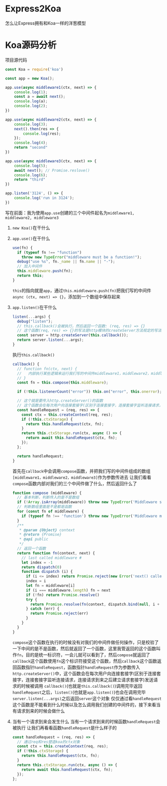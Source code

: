 # Express2Koa
怎么让Express拥有和Koa一样的洋葱模型

# Koa源码分析
项目源代码
```js
const Koa = require('koa')

const app = new Koa();

app.use(async middleware1(ctx, next) => {
    console.log(1);
    const a = await next();
    console.log(a);
    console.log(2);
})

app.use(async middleware2(ctx, next) => {
    console.log(3);
    next().then(res => {
        console.log(res);
    });
    console.log(4);
    return "second"
})

app.use(async middleware3(ctx, next) => {
    console.log(5);
    await next(); // Promise.reslove()
    console.log(6);
    return "third"
})

app.listen('3124', () => {
    console.log('run in 3124');
})

```
写在前面：我为使用`app.use`创建的三个中间件起名为`middleware1, middleware2, middleware3`
1. `new Koa()`在干什么

2. `app.use()`在干什么
    ```js
    use(fn) {
      if (typeof fn !== "function")
        throw new TypeError("middleware must be a function!");
      debug("use %s", fn._name || fn.name || "-");
      // 加入中间件
      this.middleware.push(fn);
      return this;
    }
    ```
    `this`的指向就是`app`，通过`this.middleware.push(fn)`把我们写的中间件`async (ctx, next) => {}`，添加到一个数组中保存起来
3. `app.listen()`在干什么
    ```js
    listen(...args) {
      debug("listen");
      // this.callback()会被执行，然后返回一个函数: (req, res) => {}
      // 这个函数(req, res) => {}的写法是http模块的createServer方法规定的写法
      const server = http.createServer(this.callback());
      return server.listen(...args);
    }
    ```
    执行`this.callback()`
    ```js  
    callback() {
      // function fn(ctx, next) {
      //   内部执行某些逻辑来运行我们写的中间件middleware1，middleware2，middleware3 
      // }
      const fn = this.compose(this.middleware);

      if (!this.listenerCount("error")) this.on("error", this.onerror);

      // 这个就是要传入http.createServer()的函数
      // 这个函数会在每次用户向连接套接字(区别于连接套接字，连接套接字监听连接请求，连接请求到来之后建立请求套接字)发送请求的时候被调用
      const handleRequest = (req, res) => {
        const ctx = this.createContext(req, res);
        if (!this.ctxStorage) {
          return this.handleRequest(ctx, fn);
        }
        return this.ctxStorage.run(ctx, async () => {
          return await this.handleRequest(ctx, fn);
        });
      };

      return handleRequest;
    }
    ```
    首先在`callback`中会调用`compose`函数，并把我们写的中间件组成的数组`[middleware1，middleware2，middleware3]`作为参数传进去
    让我们看看`compose`函数内部对我们的三个中间件做了什么，然后返回什么了
    ```js
    function compose (middleware) {
      // 基本判断，判断传入的是不是数组
      if (!Array.isArray(middleware)) throw new TypeError('Middleware stack must be an array!')
      // 判断数组里面是不是都是函数
      for (const fn of middleware) {
        if (typeof fn !== 'function') throw new TypeError('Middleware must be composed of functions!')
      }
      /**
       * @param {Object} context
       * @return {Promise}
       * @api public
       */
      // 返回一个函数
      return function fn(context, next) {
        // last called middleware #
        let index = -1
        return dispatch(0)
        function dispatch (i) {
          if (i <= index) return Promise.reject(new Error('next() called multiple times'))
          index = i
          let fn = middleware[i]
          if (i === middleware.length) fn = next
          if (!fn) return Promise.resolve()
          try {
            return Promise.resolve(fn(context, dispatch.bind(null, i + 1)));
          } catch (err) {
            return Promise.reject(err)
          }
        }
      }
    }
    ```
    `compose`这个函数在执行的时候没有对我们的中间件做任何操作，只是校验了一下中间的是不是函数，然后就返回了一个函数，这里我管返回的这个函数叫作`fn`，目的是统一标识符，一会儿就可以看到了，然后`compose`就返回了
    `callback`这个函数使用`fn`这个标识符接受这个函数，然后`callback`这个函数返回函数指针`handleRequest`，函数指针`handleRequest`作为参数传入`http.createServer()`中，这个函数会在每次用户向连接套接字(区别于连接套接字，连接套接字监听连接请求，连接请求到来之后建立请求套接字)发送请求的时候被调用
    `callback()`(也就是`this.callback()`)调用完毕返回`handleRequest`之后，`listen()`(也就是`app.listen()`)也会在调用完毕`server.listen(...args)`之后返回`server`这个对象
    仅仅通过看`handleRequest`这个函数是不能看到什么时候以及怎么调用我们创建的中间件的，接下来看当有请求到来的时候会做什么
4. 当有一个请求到来会发生什么
    当有一个请求到来的时候函数`handleRequest`会被执行
    让我们再看看函数`handleRequest`是什么样子的
    ```js
    const handleRequest = (req, res) => {
      // 通过req和res塑造koa的ctx对象
      const ctx = this.createContext(req, res);
      if (!this.ctxStorage) {
        return this.handleRequest(ctx, fn);
      }
      return this.ctxStorage.run(ctx, async () => {
        return await this.handleRequest(ctx, fn);
      });
    };
    ```


